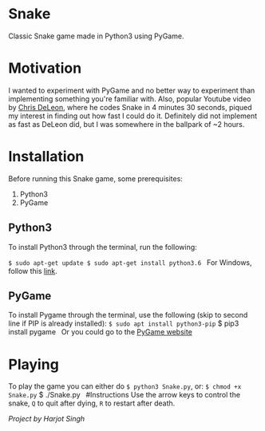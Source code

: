 # Snake
Classic Snake game made in Python3 using PyGame.

# Motivation
I wanted to experiment with PyGame and no better way to experiment than implementing something you're familiar with. Also, popular Youtube video by [Chris DeLeon](https://www.youtube.com/watch?v=xGmXxpIj6vs), where he codes Snake in 4 minutes 30 seconds, piqued my interest in finding out how fast I could do it. Definitely did not implement as fast as DeLeon did, but I was somewhere in the ballpark of ~2 hours.

# Installation
Before running this Snake game, some prerequisites:
1. Python3 
2. PyGame


## Python3
To install Python3 through the terminal, run the following:

`$ sudo apt-get update
 $ sudo apt-get install python3.6
`
For Windows, follow this [link](https://www.python.org/downloads/windows/).

## PyGame
To install Pygame through the terminal, use the following (skip to second line if PIP is already installed):
`$ sudo apt install python3-pip`
 $ pip3 install pygame`
`
Or you could go to the [PyGame website](https://www.pygame.org/news)

# Playing
To play the game you can either do `$ python3 Snake.py`, or:
`$ chmod +x Snake.py`
 $ ./Snake.py`
`
#Instructions
Use the arrow keys to control the snake, `Q` to quit after dying, `R` to restart after death.

*Project by Harjot Singh*

